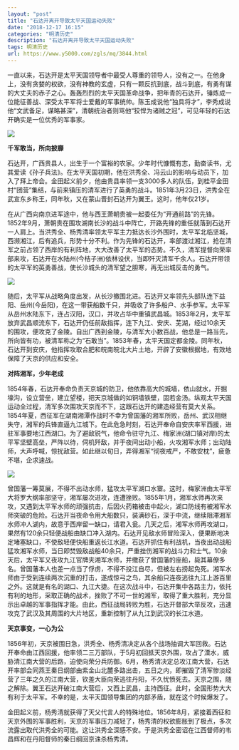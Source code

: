 ```yaml
---
layout: "post"
title: "石达开离开导致太平天国运动失败"
date: "2018-12-17 16:15"
categories: "明清历史"
description: "石达开离开导致太平天国运动失败"
tags: 明清历史
url: https://www.y5000.com/zgls/mq/3844.html
---
```






一直以来，石达开是太平天国领导者中最受人尊重的领导人，没有之一。在他身上，没有贪婪的权欲，没有神教的玄虚，只有一颗反抗到底，战斗到底，有勇有谋的大丈夫的赤子之心。轰轰烈烈的太平天国革命战争，把年青的石达开，锤炼成一位能征善战、深受太平军将士爱戴的军事统帅。陈玉成说他“独具将才”，李秀成说他“文武备足，谋略甚深”，清朝统治者则骂他“狡悍为诸贼之冠”，可见年轻的石达开确实是一位优秀的军事家。

![](/uploads/allimg/161025/6-161025155643133.JPG)

**千军敢当，所向披靡**

石达开，广西贵县人，出生于一个富裕的农家。少年时代慷慨有志，勤奋读书，尤其爱读《孙子兵法》。在太平天国初期，他在洪秀全、冯云山的影响与动员下，加入了拜上帝会。金田起义前夕，他由贵县率领一支3000多人的队伍，到桂平金田村“团营”集结，与前来镇压的清军进行了英勇的战斗。1851年3月23日，洪秀全在武宣东乡称王，同年秋，又在蒙山晋封石达开为翼王。这时，他年仅21岁。

在从广西向南京进军途中，他与西王萧朝贵被一起委任为“开通前路”的先锋。1852年9月，萧朝贵在围攻湖南长沙的战斗中阵亡，开路先锋的重任就落到石达开一人肩上。当洪秀全、杨秀清率领太平军主力抵达长沙外围时，太平军北临坚城，西濒湘江，后有追兵，形势十分不利。作为先锋的石达开，率部渡过湘江，抢在清军之前占领了西岸的有利阵地，大大改善了太平军的态势。不久，清军提督向荣率部来攻，石达开在水陆州(今桔子洲)依林设伏，当即歼灭清军千余人。石达开带领的太平军的英勇善战，使长沙城头的清军望之胆寒，再无出城反击的勇气。

![](/uploads/allimg/161025/6-161025155IJ50.JPG)

随后，太平军从战略角度出发，从长沙撤围北进。石达开又率领先头部队连下益阳、岳州(今岳阳)，在这一带获船数千只，并吸收了许多船户、水手参军。太平军从岳州水陆东下，连占汉阳，汉口，并攻占华中重镇武昌城。1853年2月，太平军放弃武昌顺流东下，石达开仍任前敌指挥，连下九江、安庆、芜湖，经过10余天的围攻，便攻克了金陵。自出广西到金陵，与清军大小数百战，他总是一路当先，所向皆有功，被清军称之为“石敢当”。1853年春，太平天国定都金陵。同年秋，石达开到安庆，他指挥攻取合肥和皖南皖北大片土地，开辟了安徽根据地，有效地保障了天京的供应和安全。
>

**对阵湘军，少年老成**

1854年春，石达开奉命负责天京城的防卫，他依靠高大的城墙，依山就水，开掘壕沟，设立营垒，建立望楼，把天京城做的如铜墙铁壁，固若金汤。纵观太平天国运动全过程，清军多次围攻天京而不下，这跟石达开的建造经营有莫大关系。1854年夏，西征军在湖南湘潭作战时不幸为曾国藩的湘军所败，岳州、武汉相继失守，湘军的兵锋直逼九江城下。在此危急时刻，石达开奉命自安庆率军西援，进驻军事要地江西湖口。为了避敌锐气，他命令驻守九江、梅家洲(湖口镇对岸)的太平军坚壁高垒，严阵以待，伺机歼敌，并于夜间出动小船，火攻湘军水师；出动陆师，大声呼喊，惊扰敌营。如此继以旬日，弄得湘军“彻夜戒严，不敢安枕”，疲惫不堪，企求速战。

![](/uploads/allimg/161025/6-161025155R2200.JPG)

曾国藩一筹莫展，不得不出动水师，猛攻太平军湖口水寨。这时，梅家洲由太平军大将罗大纲率部坚守，湘军屡次进攻，连遭挫败。1855年1月，湘军水师再次来攻，又遇到太平军水师的顽强抗击，后因火药箱被击中起火，湖口防线有被湘军水师突破的危险。石达开当夜命令用大船数只，装满砂石，深于中流，继续阻滞湘军水师冲人湖内，故意于西岸留一缺口，请君入瓮。几天之后，湘军水师再攻湖口，果然有120余只轻便战船由缺口冲入湖内。石达开见敌水师冒险深入，便果断地决定堵塞缺口，不使敌轻便快船重返长江水道。石达开抓住有利战机，当夜出动战船猛攻湘军水师，当日即焚毁敌战船40余只，严重挫伤湘军的战斗力和士气。10余天后，太平军又夜攻九江官牌夹湘军水师，并缴获了曾国藩的座船，毙其幕僚多名。曾国藩本人也差一点当了俘虏，不得不投江自尽，但被左右捞起免死。湘军水师由于受到连续两次沉重的打击，遂成惊弓之鸟，其余船只连夜逃往九江上游百里之外。这就是有名的湖口、九江大捷。在这次战斗中，石达开集中各路主力，依托有利的地形，采取正确的战术，挫败了不可一世的湘军，取得了重大胜利，充分显示出卓越的军事指挥才能。由此，西征战局转败为胜，石达开督部大举反攻，迅速攻克了武汉及其周围的大片地区，重新控制了从九江到武汉的长江水道。

**天京事变，一心为公**

1856年初，天京被围日急，洪秀全、杨秀清决定从各个战场抽调大军回救。石达开奉命由江西回援，他率领二三万部队，于5月初回抵天京外围，攻占了溧水，威胁清江南大营的后路，迫使向荣分兵防御。6月，杨秀清决定总攻江南大营，石达开率部会同燕王秦日纲部由紫金山北麓多路出击，五日之内，即摧毁了清军惨淡经营了三年之久的江南大营，钦差大臣向荣逃往丹阳，不久忧愤死去。天京之围，随之解除。翼王石达开破江南大营后，又西上武昌，主持西征。此时，全国形势大大有利于太平军。不幸的是，太平天国领导集团的内部矛盾，就在这个时候爆发了。

金田起义前，杨秀清就获得了天父代言人的特殊地位。1856年8月，紧接着西征和天京外围的军事胜利，天京的军事压力减轻了，杨秀清的权欲膨胀到了极点，多次流露出取代洪秀全的可能。这让洪秀全深感不安。于是洪秀全密诏在江西督师的韦昌辉和在丹阳督师的秦日纲回京诛杀杨秀清。
